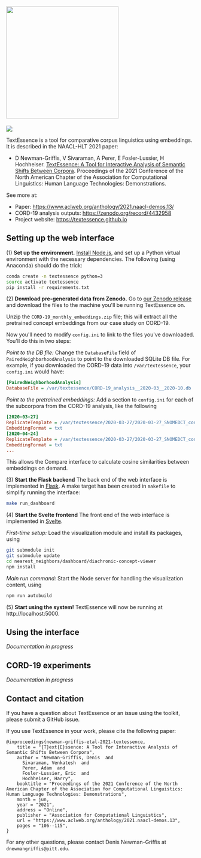 # <img src="https://textessence.github.io/assets/img/logo-black-text.png" width="300px" />
<img src="https://textessence.github.io/assets/img/2021-textessence.png" />

TextEssence is a tool for comparative corpus linguistics using embeddings. It is described in the NAACL-HLT 2021 paper:
- D Newman-Griffis, V Sivaraman, A Perer, E Fosler-Lussier, H Hochheiser. [TextEssence: A Tool for Interactive Analysis of Semantic Shifts Between Corpora](https://www.aclweb.org/anthology/2021.naacl-demos.13/). Proceedings of the 2021 Conference of the North American Chapter of the Association for Computational Linguistics: Human Language Technologies: Demonstrations.

See more at:
- Paper: https://www.aclweb.org/anthology/2021.naacl-demos.13/
- CORD-19 analysis outputs: https://zenodo.org/record/4432958
- Project website: https://textessence.github.io

## Setting up the web interface

(1) **Set up the environment.** 
[Install Node.js](https://nodejs.org/en/), and set up a Python virtual environment with the necessary dependencies. The following (using Anaconda) should do the trick: 
```bash 
conda create -n textessence python=3
source activate textessence
pip install -r requirements.txt
```

(2) **Download pre-generated data from Zenodo.**
Go to [our Zenodo release](https://zenodo.org/record/4432958) and download the files to the machine you'll be running TextEssence on.

Unzip the `CORD-19_monthly_embeddings.zip` file; this will extract all the pretrained concept embeddings from our case study on CORD-19.

Now you'll need to modify `config.ini` to link to the files you've downloaded.  You'll do this in two steps:

_Point to the DB file:_ Change the `DatabaseFile` field of `PairedNeighborhoodAnalysis` to point to the downloaded SQLite DB file. For example, if you downloaded the CORD-19 data into `/var/textessence`, your `config.ini` would have:
```ini
[PairedNeighborhoodAnalysis]
DatabaseFile = /var/textessence/CORD-19_analysis__2020-03__2020-10.db
```

_Point to the pretrained embeddings:_ Add a section to `config.ini` for each of the subcorpora from the CORD-19 analysis, like the following
```ini
[2020-03-27]
ReplicateTemplate = /var/textessence/2020-03-27/2020-03-27_SNOMEDCT_concepts_replicate-{REPL}.txt
EmbeddingFormat = txt
[2020-04-24]
ReplicateTemplate = /var/textessence/2020-03-27/2020-03-27_SNOMEDCT_concepts_replicate-{REPL}.txt
EmbeddingFormat = txt
...
```
This allows the Compare interface to calculate cosine similarities between embeddings on demand.

(3) **Start the Flask backend**
The back end of the web interface is implemented in [Flask](https://flask.palletsprojects.com/en/1.1.x/). A make target has been created in `makefile` to simplify running the interface:
```bash
make run_dashboard
```

(4) **Start the Svelte frontend**
The front end of the web interface is implemented in [Svelte](https://svelte.dev/).

_First-time setup:_ Load the visualization module and install its packages, using
```bash
git submodule init
git submodule update
cd nearest_neighbors/dashboard/diachronic-concept-viewer
npm install
```

_Main run command:_ Start the Node server for handling the visualization content, using
```bash
npm run autobuild
```

(5) **Start using the system!**
TextEssence will now be running at http://localhost:5000.

## Using the interface

_Documentation in progress_

## CORD-19 experiments

_Documentation in progress_

## Contact and citation

If you have a question about TextEssence or an issue using the toolkit, please submit a GitHub issue.

If you use TextEssence in your work, please cite the following paper:
```
@inproceedings{newman-griffis-etal-2021-textessence,
    title = "{T}ext{E}ssence: A Tool for Interactive Analysis of Semantic Shifts Between Corpora",
    author = "Newman-Griffis, Denis  and
      Sivaraman, Venkatesh  and
      Perer, Adam  and
      Fosler-Lussier, Eric  and
      Hochheiser, Harry",
    booktitle = "Proceedings of the 2021 Conference of the North American Chapter of the Association for Computational Linguistics: Human Language Technologies: Demonstrations",
    month = jun,
    year = "2021",
    address = "Online",
    publisher = "Association for Computational Linguistics",
    url = "https://www.aclweb.org/anthology/2021.naacl-demos.13",
    pages = "106--115",
}
```

For any other questions, please contact Denis Newman-Griffis at `dnewmangriffis@pitt.edu`.
